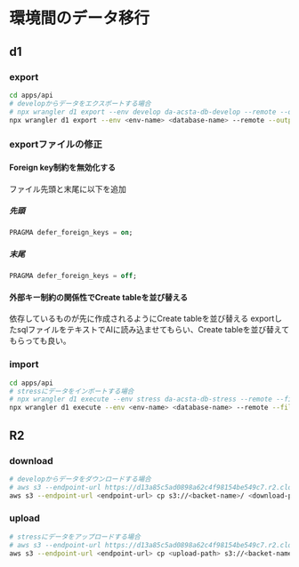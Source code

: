 # 環境間のデータ移行

## d1

### export

```bash
cd apps/api
# developからデータをエクスポートする場合
# npx wrangler d1 export --env develop da-acsta-db-develop --remote --output=./_d1/export_develop_20240801.sql
npx wrangler d1 export --env <env-name> <database-name> --remote --output=<output-path>
```

### exportファイルの修正

#### Foreign key制約を無効化する

ファイル先頭と末尾に以下を追加

##### 先頭

```sql
PRAGMA defer_foreign_keys = on;
```

##### 末尾

```sql
PRAGMA defer_foreign_keys = off;
```

#### 外部キー制約の関係性でCreate tableを並び替える

依存しているものが先に作成されるようにCreate tableを並び替える
exportしたsqlファイルをテキストでAIに読み込ませてもらい、Create tableを並び替えてもらっても良い。

### import

```bash
cd apps/api
# stressにデータをインポートする場合
# npx wrangler d1 execute --env stress da-acsta-db-stress --remote --file=./_d1/export_develop_20240801.sql
npx wrangler d1 execute --env <env-name> <database-name> --remote --file=<input-path>
```

## R2

### download

```bash
# developからデータをダウンロードする場合
# aws s3 --endpoint-url https://d13a85c5ad0898a62c4f98154be549c7.r2.cloudflarestorage.com cp s3://da-acsta-bucket-develop/ ./_r2 --recursive
aws s3 --endpoint-url <endpoint-url> cp s3://<backet-name>/ <download-path> --recursive
```

### upload

```bash
# stressにデータをアップロードする場合
# aws s3 --endpoint-url https://d13a85c5ad0898a62c4f98154be549c7.r2.cloudflarestorage.com cp ./_r2 s3://da-acsta-bucket-stress --recursive
aws s3 --endpoint-url <endpoint-url> cp <upload-path> s3://<backet-name> --recursive
```
